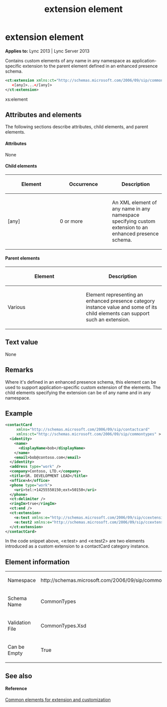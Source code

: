 ﻿---
title: extension element
TOCTitle: extension element
ms:assetid: 8f6bf992-33d2-43d1-9972-0ff7a796872d
ms:mtpsurl: https://msdn.microsoft.com/library/Dn438998(v=office.15)
ms:contentKeyID: 57094044
ms.date: 07/24/2014
mtps_version: v=office.15
dev_langs:
- xml
---

# extension element


**Applies to:** Lync 2013 | Lync Server 2013

Contains custom elements of any name in any namespace as application-specific extension to the parent element defined in an enhanced presence schema.

```xml
<ct:extension xmlns:ct="http://schemas.microsoft.com/2006/09/sip/commontypes" >
   <[any]>...</[any]>
</ct:extension>
```

xs:element

## Attributes and elements

The following sections describe attributes, child elements, and parent elements.

#### Attributes

None

#### Child elements

<table>
<colgroup>
<col style="width: 33%" />
<col style="width: 33%" />
<col style="width: 33%" />
</colgroup>
<thead>
<tr class="header">
<th><p>Element</p></th>
<th><p>Occurrence</p></th>
<th><p>Description</p></th>
</tr>
</thead>
<tbody>
<tr class="odd">
<td><p>[any]</p></td>
<td><p>0 or more</p></td>
<td><p>An XML element of any name in any namespace specifying custom extension to an enhanced presence schema.</p></td>
</tr>
</tbody>
</table>


#### Parent elements

<table>
<colgroup>
<col style="width: 50%" />
<col style="width: 50%" />
</colgroup>
<thead>
<tr class="header">
<th><p>Element</p></th>
<th><p>Description</p></th>
</tr>
</thead>
<tbody>
<tr class="odd">
<td><p>Various</p></td>
<td><p>Element representing an enhanced presence category instance value and some of its child elements can support such an extension.</p></td>
</tr>
</tbody>
</table>


## Text value

None

## Remarks

Where it's defined in an enhanced presence schema, this element can be used to support application-specific custom extension of the elements. The child elements specifying the extension can be of any name and in any namespace.

## Example

```xml
<contactCard 
     xmlns="http://schemas.microsoft.com/2006/09/sip/contactcard" 
     xmlns:ct="http://schemas.microsoft.com/2006/09/sip/commontypes" >
  <identity>
    <name>
      <displayName>bob</displayName>
    </name>
    <email>bob@contoso.com</email>
  </identity>
  <address type="work" />
  <company>Contoso, LTD.</company>
  <title>SR. DEVELOPMENT LEAD</title>
  <office>A</office>
  <phone type="work">
    <uri>tel:+14255550150;ext=50150</uri>
  </phone>
  <ct:delimiter />
  <ringIm>true</ringIm>
  <ct:end />
  <ct:extension>
    <e:test xmlns:e="http://schemas.microsoft.com/2006/09/sip/ccextension" />
    <e:test2 xmlns:e="http://schemas.microsoft.com/2006/09/sip/ccextension" />
  </ct:extension>
</contactCard>
```

In the code snippet above, \<e:test\> and \<e:test2\> are two elements introduced as a custom extension to a contactCard category instance.

## Element information

<table>
<colgroup>
<col style="width: 50%" />
<col style="width: 50%" />
</colgroup>
<tbody>
<tr class="odd">
<td><p>Namespace</p></td>
<td><p>http://schemas.microsoft.com/2006/09/sip/commontypes</p></td>
</tr>
<tr class="even">
<td><p>Schema Name</p></td>
<td><p>CommonTypes</p></td>
</tr>
<tr class="odd">
<td><p>Validation File</p></td>
<td><p>CommonTypes.Xsd</p></td>
</tr>
<tr class="even">
<td><p>Can be Empty</p></td>
<td><p>True</p></td>
</tr>
</tbody>
</table>


## See also

#### Reference

[Common elements for extension and customization](common-elements-for-extension-and-customization.md)


